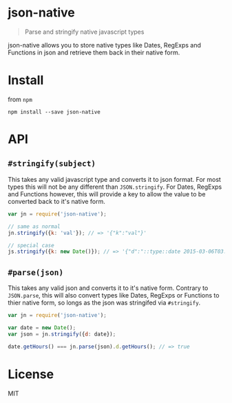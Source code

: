 # json-native

> Parse and stringify native javascript types

json-native allows you to store native types like Dates, RegExps and Functions in json and retrieve them back in their native form.

# Install

from `npm`

```
npm install --save json-native
```

# API

## `#stringify(subject)`

This takes any valid javascript type and converts it to json format. For most types this will not be any different than `JSON.stringify`. For Dates, RegExps and Functions however, this will provide a key to allow the value to be converted back to it's native form.

```javascript
var jn = require('json-native');

// same as normal
jn.stringify({k: 'val'}); // => '{"k":"val"}'

// special case
js.stringify({k: new Date()}); // => '{"d":"::type::date 2015-03-06T03:08:59.391Z"}
```

## `#parse(json)`

This takes any valid json and converts it to it's native form. Contrary to `JSON.parse`, this will also convert types like Dates, RegExps or Functions to thier native form, so longs as the json was stringifed via `#stringify`.

```javascript
var jn = require('json-native');

var date = new Date();
var json = jn.stringify({d: date});

date.getHours() === jn.parse(json).d.getHours(); // => true
```

# License

MIT

